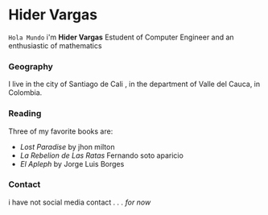 # Hider Vargas

`Hola Mundo` i'm **Hider Vargas** Estudent of Computer Engineer and an enthusiastic of mathematics 

### Geography

I live in the city of Santiago de Cali , in the department of Valle del Cauca,  in Colombia.

### Reading

Three of my favorite books are:

- *Lost Paradise* by jhon milton
- *La Rebelion de Las Ratas* Fernando soto aparicio
- *El Apleph* by Jorge Luis Borges

### Contact

i have not social media contact _. . . for now_


